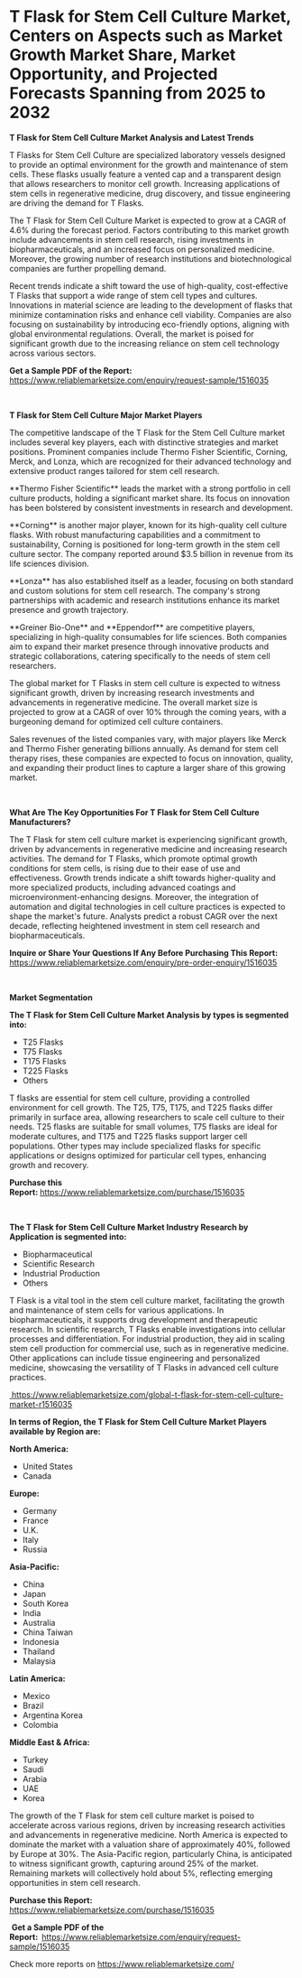 <p><h1>T Flask for Stem Cell Culture Market, Centers on Aspects such as Market Growth Market Share, Market Opportunity, and Projected Forecasts Spanning from 2025 to 2032</h1></p><p><strong>T Flask for Stem Cell Culture Market Analysis and Latest Trends</strong></p>
<p><p>T Flasks for Stem Cell Culture are specialized laboratory vessels designed to provide an optimal environment for the growth and maintenance of stem cells. These flasks usually feature a vented cap and a transparent design that allows researchers to monitor cell growth. Increasing applications of stem cells in regenerative medicine, drug discovery, and tissue engineering are driving the demand for T Flasks. </p><p>The T Flask for Stem Cell Culture Market is expected to grow at a CAGR of 4.6% during the forecast period. Factors contributing to this market growth include advancements in stem cell research, rising investments in biopharmaceuticals, and an increased focus on personalized medicine. Moreover, the growing number of research institutions and biotechnological companies are further propelling demand. </p><p>Recent trends indicate a shift toward the use of high-quality, cost-effective T Flasks that support a wide range of stem cell types and cultures. Innovations in material science are leading to the development of flasks that minimize contamination risks and enhance cell viability. Companies are also focusing on sustainability by introducing eco-friendly options, aligning with global environmental regulations. Overall, the market is poised for significant growth due to the increasing reliance on stem cell technology across various sectors.</p></p>
<p><strong>Get a Sample PDF of the Report:&nbsp;</strong> <a href="https://www.reliablemarketsize.com/enquiry/request-sample/1516035?utm_campaign=2773&utm_medium=2&utm_source=Github&utm_content=ia&utm_term=29032025&utm_id=t-flask-for-stem-cell-culture">https://www.reliablemarketsize.com/enquiry/request-sample/1516035</a></p>
<p>&nbsp;</p>
<p><strong>T Flask for Stem Cell Culture Major Market Players</strong></p>
<p><p>The competitive landscape of the T Flask for the Stem Cell Culture market includes several key players, each with distinctive strategies and market positions. Prominent companies include Thermo Fisher Scientific, Corning, Merck, and Lonza, which are recognized for their advanced technology and extensive product ranges tailored for stem cell research.</p><p>**Thermo Fisher Scientific** leads the market with a strong portfolio in cell culture products, holding a significant market share. Its focus on innovation has been bolstered by consistent investments in research and development.</p><p>**Corning** is another major player, known for its high-quality cell culture flasks. With robust manufacturing capabilities and a commitment to sustainability, Corning is positioned for long-term growth in the stem cell culture sector. The company reported around $3.5 billion in revenue from its life sciences division.</p><p>**Lonza** has also established itself as a leader, focusing on both standard and custom solutions for stem cell research. The company's strong partnerships with academic and research institutions enhance its market presence and growth trajectory.</p><p>**Greiner Bio-One** and **Eppendorf** are competitive players, specializing in high-quality consumables for life sciences. Both companies aim to expand their market presence through innovative products and strategic collaborations, catering specifically to the needs of stem cell researchers.</p><p>The global market for T Flasks in stem cell culture is expected to witness significant growth, driven by increasing research investments and advancements in regenerative medicine. The overall market size is projected to grow at a CAGR of over 10% through the coming years, with a burgeoning demand for optimized cell culture containers.</p><p>Sales revenues of the listed companies vary, with major players like Merck and Thermo Fisher generating billions annually. As demand for stem cell therapy rises, these companies are expected to focus on innovation, quality, and expanding their product lines to capture a larger share of this growing market.</p></p>
<p>&nbsp;</p>
<p><strong>What Are The Key Opportunities For T Flask for Stem Cell Culture Manufacturers?</strong></p>
<p><p>The T Flask for stem cell culture market is experiencing significant growth, driven by advancements in regenerative medicine and increasing research activities. The demand for T Flasks, which promote optimal growth conditions for stem cells, is rising due to their ease of use and effectiveness. Growth trends indicate a shift towards higher-quality and more specialized products, including advanced coatings and microenvironment-enhancing designs. Moreover, the integration of automation and digital technologies in cell culture practices is expected to shape the market's future. Analysts predict a robust CAGR over the next decade, reflecting heightened investment in stem cell research and biopharmaceuticals.</p></p>
<p><strong>Inquire or Share Your Questions If Any Before Purchasing This Report:</strong> <a href="https://www.reliablemarketsize.com/enquiry/pre-order-enquiry/1516035?utm_campaign=2773&utm_medium=2&utm_source=Github&utm_content=ia&utm_term=29032025&utm_id=t-flask-for-stem-cell-culture">https://www.reliablemarketsize.com/enquiry/pre-order-enquiry/1516035</a></p>
<p>&nbsp;</p>
<p><strong>Market Segmentation</strong></p>
<p><strong>The T Flask for Stem Cell Culture Market Analysis by types is segmented into:</strong></p>
<p><ul><li>T25 Flasks</li><li>T75 Flasks</li><li>T175 Flasks</li><li>T225 Flasks</li><li>Others</li></ul></p>
<p><p>T flasks are essential for stem cell culture, providing a controlled environment for cell growth. The T25, T75, T175, and T225 flasks differ primarily in surface area, allowing researchers to scale cell culture to their needs. T25 flasks are suitable for small volumes, T75 flasks are ideal for moderate cultures, and T175 and T225 flasks support larger cell populations. Other types may include specialized flasks for specific applications or designs optimized for particular cell types, enhancing growth and recovery.</p></p>
<p><strong>Purchase this Report:&nbsp;</strong><a href="https://www.reliablemarketsize.com/purchase/1516035?utm_campaign=2773&utm_medium=2&utm_source=Github&utm_content=ia&utm_term=29032025&utm_id=t-flask-for-stem-cell-culture">https://www.reliablemarketsize.com/purchase/1516035</a></p>
<p>&nbsp;</p>
<p><strong>The T Flask for Stem Cell Culture Market Industry Research by Application is segmented into:</strong></p>
<p><ul><li>Biopharmaceutical</li><li>Scientific Research</li><li>Industrial Production</li><li>Others</li></ul></p>
<p><p>T Flask is a vital tool in the stem cell culture market, facilitating the growth and maintenance of stem cells for various applications. In biopharmaceuticals, it supports drug development and therapeutic research. In scientific research, T Flasks enable investigations into cellular processes and differentiation. For industrial production, they aid in scaling stem cell production for commercial use, such as in regenerative medicine. Other applications can include tissue engineering and personalized medicine, showcasing the versatility of T Flasks in advanced cell culture practices.</p></p>
<p><a href="https://www.reliablemarketsize.com/global-t-flask-for-stem-cell-culture-market-r1516035?utm_campaign=2773&utm_medium=2&utm_source=Github&utm_content=ia&utm_term=29032025&utm_id=t-flask-for-stem-cell-culture">&nbsp;https://www.reliablemarketsize.com/global-t-flask-for-stem-cell-culture-market-r1516035</a></p>
<p><strong>In terms of Region, the T Flask for Stem Cell Culture Market Players available by Region are:</strong></p>
<p>
    <p> <strong> North America: </strong>
        <ul>
            <li>United States</li>
            <li>Canada</li>
        </ul>
        </p> 
    <p> <strong> Europe: </strong>
        <ul>
            <li>Germany</li>
            <li>France</li>
            <li>U.K.</li>
            <li>Italy</li>
            <li>Russia</li>
        </ul>
        </p> 
    <p> <strong> Asia-Pacific: </strong>
        <ul>
            <li>China</li>
            <li>Japan</li>
            <li>South Korea</li>
            <li>India</li>
            <li>Australia</li>
            <li>China Taiwan</li>
            <li>Indonesia</li>
            <li>Thailand</li>
            <li>Malaysia</li>
        </ul>
        </p> 
    <p> <strong> Latin America: </strong>
        <ul>
            <li>Mexico</li>
            <li>Brazil</li>
            <li>Argentina Korea</li>
            <li>Colombia</li>
        </ul>
        </p> 
    <p> <strong> Middle East & Africa: </strong>
        <ul>
            <li>Turkey</li>
            <li>Saudi</li>
            <li>Arabia</li>
            <li>UAE</li>
            <li>Korea</li>
        </ul>
    </p>
    </p>
<p><p>The growth of the T Flask for stem cell culture market is poised to accelerate across various regions, driven by increasing research activities and advancements in regenerative medicine. North America is expected to dominate the market with a valuation share of approximately 40%, followed by Europe at 30%. The Asia-Pacific region, particularly China, is anticipated to witness significant growth, capturing around 25% of the market. Remaining markets will collectively hold about 5%, reflecting emerging opportunities in stem cell research.</p></p>
<p><strong>Purchase this Report: </strong><a href="https://www.reliablemarketsize.com/purchase/1516035?utm_campaign=2773&utm_medium=2&utm_source=Github&utm_content=ia&utm_term=29032025&utm_id=t-flask-for-stem-cell-culture">https://www.reliablemarketsize.com/purchase/1516035</a></p>
<p>&nbsp;<strong>Get a Sample PDF of the Report:&nbsp;&nbsp;</strong><a href="https://www.reliablemarketsize.com/enquiry/request-sample/1516035?utm_campaign=2773&utm_medium=2&utm_source=Github&utm_content=ia&utm_term=29032025&utm_id=t-flask-for-stem-cell-culture">https://www.reliablemarketsize.com/enquiry/request-sample/1516035</a></p>
<p><strong></strong></p>
<p>Check more reports on <a href="https://www.reliablemarketsize.com/?utm_campaign=2773&utm_medium=2&utm_source=Github&utm_content=ia&utm_term=29032025&utm_id=t-flask-for-stem-cell-culture">https://www.reliablemarketsize.com/</a></p>